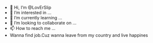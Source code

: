 - 👋 Hi, I’m @LovErSlip
- 👀 I’m interested in ...
- 🌱 I’m currently learning ...
- 💞️ I’m looking to collaborate on ...
- 📫 How to reach me ...
- Wanna find job.Cuz wanna leave from my country and live happines

<!---
LovErSlip/LovErSlip is a ✨ special ✨ repository because its `README.md` (this file) appears on your GitHub profile.
You can click the Preview link to take a look at your changes.
--->

